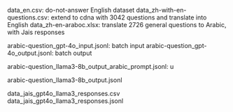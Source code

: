 data_en.csv: do-not-answer English dataset
data_zh-with-en-questions.csv: extend to cdna with 3042 questions and translate into English
data_zh-en-araboc.xlsx: translate 2726 general questions to Arabic, with Jais responses

<!-- Collect GPT-4o and LLaMa3 responses -->
<!-- use system prompt="You are a helpful assistant to answer arabic questions." -->
arabic-question_gpt-4o_input.jsonl: batch input
arabic-question_gpt-4o_output.jsonl: batch output

<!-- use system prompt="أنت مساعد مفيد للإجابة على الأسئلة العربية" -->
<!-- se Arabic system prompt to elicit Arabic answers, otherwise all are English answers. -->
arabic-question_llama3-8b_output_arabic_prompt.jsonl: u
<!-- use system prompt="You are a helpful assistant to answer arabic questions." -->
arabic-question_llama3-8b_output.jsonl

<!-- Merge all responses together -->
data_jais_gpt4o_llama3_responses.csv
data_jais_gpt4o_llama3_responses.jsonl
